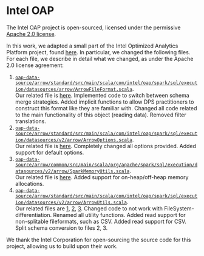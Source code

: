 # Intel OAP
The Intel OAP project is open-sourced, licensed under the permissive [Apache 2.0 license](/third-party/licenses/apache2.0.txt).

In this work, we adapted a small part of the Intel Optimized Analytics Platform project, found [here](https://github.com/Intel-bigdata/OAP).
In particular, we changed the following files. For each file, we describe in detail what we changed, as under the Apache 2.0 license agreement:
 1. [`oap-data-source/arrow/standard/src/main/scala/com/intel/oap/spark/sql/execution/datasources/arrow/ArrowFileFormat.scala`](https://github.com/Intel-bigdata/OAP/blob/master/oap-data-source/arrow/standard/src/main/scala/com/intel/oap/spark/sql/execution/datasources/arrow/ArrowFileFormat.scala).  
    Our related file is [here](/arrow-spark-connector/src/main/scala/org/apache/spark/sql/execution/datasources/arrow/ArrowFileFormat.scala).
    Implemented code to switch between schema merge strategies. 
    Added implicit functions to allow DPS practitioners to construct this format like they are familiar with.
    Changed all code related to the main functionality of this object (reading data).
    Removed filter translations. 
 2. [`oap-data-source/arrow/standard/src/main/scala/com/intel/oap/spark/sql/execution/datasources/v2/arrow/ArrowOptions.scala`](https://github.com/Intel-bigdata/OAP/blob/master/oap-data-source/arrow/standard/src/main/scala/com/intel/oap/spark/sql/execution/datasources/v2/arrow/ArrowOptions.scala).  
    Our related file is [here](/arrow-spark-connector/src/main/scala/org/apache/spark/sql/util/ArrowOptions.scala).
    Completely changed all options provided. Added support for default options.
 3. [`oap-data-source/arrow/common/src/main/scala/org/apache/spark/sql/execution/datasources/v2/arrow/SparkMemoryUtils.scala`](https://github.com/Intel-bigdata/OAP/blob/master/oap-data-source/arrow/common/src/main/scala/org/apache/spark/sql/execution/datasources/v2/arrow/SparkMemoryUtils.scala).  
    Our related file is [here](/arrow-spark-connector/src/main/scala/org/apache/arrow/memory/MemoryUtil.scala).
    Added support for on-heap/off-heap memory allocations.
 4. [`oap-data-source/arrow/standard/src/main/scala/com/intel/oap/spark/sql/execution/datasources/v2/arrow/ArrowUtils.scala`](https://github.com/Intel-bigdata/OAP/blob/master/oap-data-source/arrow/standard/src/main/scala/com/intel/oap/spark/sql/execution/datasources/v2/arrow/ArrowUtils.scala).  
    Our related files are 
    [1](/arrow-spark-connector/src/main/scala/org/apache/spark/sql/util/ArrowDatasetUtil.scala),
    [2](/arrow-spark-connector/src/main/scala/org/apache/spark/sql/util/conversion/SchemaConversionUtil.scala),
    [3](/arrow-spark-connector/src/main/scala/org/apache/spark/sql/util/conversion/TypeConversionUtils.scala).
    Changed code to not work with FileSystem-differentiation.
    Renamed all utility functions.
    Added read support for non-splitable fileformats, such as CSV.
    Added read support for CSV.
    Split schema conversion to files 2, 3.

We thank the Intel Corporation for open-sourcing the source code for this project, allowing us to build upon their work.